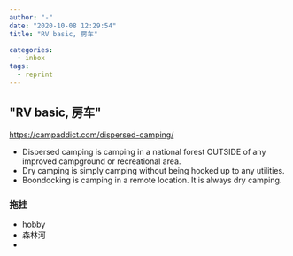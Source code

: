 ```yaml
---
author: "-"
date: "2020-10-08 12:29:54" 
title: "RV basic, 房车"

categories:
  - inbox
tags:
  - reprint
---
```

## "RV basic, 房车"
https://campaddict.com/dispersed-camping/

- Dispersed camping is camping in a national forest OUTSIDE of any improved campground or recreational area. 
- Dry camping is simply camping without being hooked up to any utilities.
- Boondocking is camping in a remote location. It is always dry camping.

### 拖挂
- hobby
- 森林河
- 
